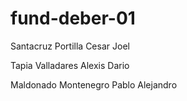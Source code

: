 # fund-deber-01
Santacruz Portilla Cesar Joel

Tapia Valladares Alexis Dario

Maldonado Montenegro Pablo Alejandro

